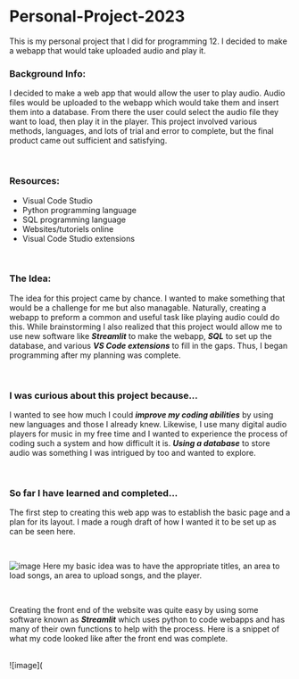 # Personal-Project-2023
This is my personal project that I did for programming 12. I decided to make a webapp that would take uploaded audio and play it. 

### Background Info:
I decided to make a web app that would allow the user to play audio. Audio files would be uploaded to the webapp which would take them and insert them into a database. From there the user could select the audio file they want to load, then play it in the player. This project involved various methods, languages, and lots of trial and error to complete, but the final product came out sufficient and satisfying. 

<br>

### Resources:
* Visual Code Studio
* Python programming language
* SQL programming language
* Websites/tutoriels online
* Visual Code Studio extensions
<br>

### The Idea:
The idea for this project came by chance. I wanted to make something that would be a challenge for me but also managable. Naturally, creating a webapp to preform a common and useful task like playing audio could do this. While brainstorming I also realized that this project would allow me to use new software like ***Streamlit*** to make the webapp, ***SQL*** to set up the database, and various ***VS Code extensions*** to fill in the gaps. Thus, I began programming after my planning was complete.

<br>

### I was curious about this project because...
I wanted to see how much I could ***improve my coding abilities*** by using new languages and those I already knew. Likewise, I use many digital audio players for music in my free time and I wanted to experience the process of coding such a system and how difficult it is. ***Using a database*** to store audio was something I was intrigued by too and wanted to explore. 

<br>

### So far I have learned and completed...
The first step to creating this web app was to establish the basic page and a plan for its layout. I made a rough draft of how I wanted it to be set up as can be seen here.

<br>

![image](https://github.com/Pouya2077/Personal-Project-2023/blob/main/Layout%20of%20Website.png)
Here my basic idea was to have the appropriate titles, an area to load songs, an area to upload songs, and the player.

<br>

Creating the front end of the website was quite easy by using some software known as ***Streamlit*** which uses python to code webapps and has many of their own functions to help with the process. Here is a snippet of what my code looked like after the front end was complete.

<br>
![image](
